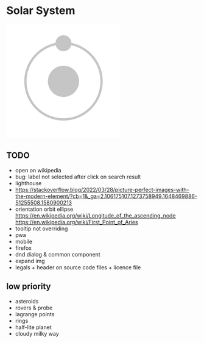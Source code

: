 # Solar System

![logo](/src/assets/logo.svg?raw=true)

## TODO

- open on wikipedia
- bug: label not selected after click on search result
- lighthouse
- https://stackoverflow.blog/2022/03/28/picture-perfect-images-with-the-modern-element/?cb=1&_ga=2.106175107.1273758949.1648469886-51255508.1580900213
- orientation orbit ellipse https://en.wikipedia.org/wiki/Longitude_of_the_ascending_node https://en.wikipedia.org/wiki/First_Point_of_Aries
- tooltip not overriding
- pwa
- mobile
- firefox
- dnd dialog & common component
- expand img
- legals + header on source code files + licence file

## low priority
- asteroids
- rovers & probe
- lagrange points
- rings
- half-lite planet
- cloudy milky way
